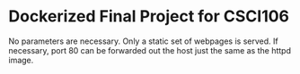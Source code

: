 # Dockerized Final Project for CSCI106
No parameters are necessary. Only a static set of webpages is served. 
If necessary, port 80 can be forwarded out the host just the same as the httpd image.